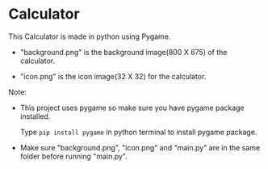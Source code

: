 # Calculator
This Calculator is made in python using Pygame.

* "background.png" is the background image(800 X 675) of the calculator.

* "icon.png" is the icon image(32 X 32) for the calculator.

Note:

* This project uses pygame so make sure you have pygame package installed.

     Type `pip install pygame` in python terminal to install pygame package.

* Make sure "background.png", "icon.png" and "main.py" are in the same folder before running "main.py".
